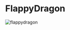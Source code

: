 # FlappyDragon
![flappydragon](https://user-images.githubusercontent.com/94216390/173182316-8c7aefd1-a070-4fa3-99b6-f6cc91be2dce.PNG)
